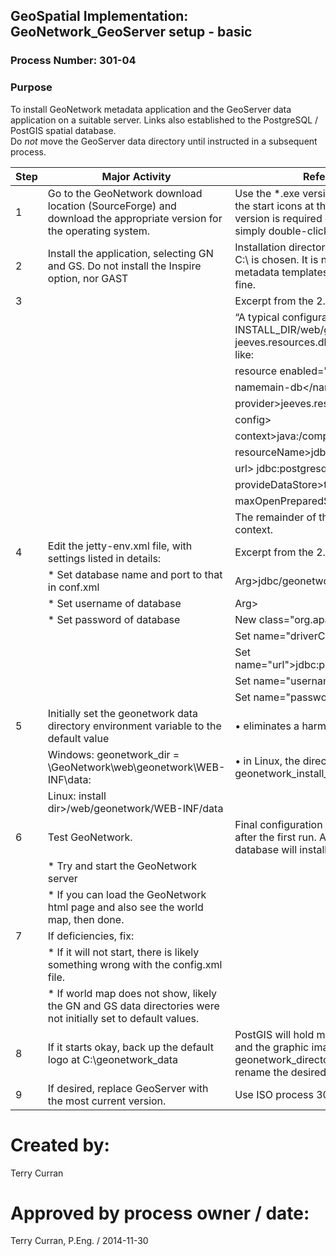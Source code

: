 ## GeoSpatial Implementation: GeoNetwork_GeoServer setup - basic

### Process Number: 301-04

### Purpose

To install GeoNetwork metadata application and the GeoServer data application on a suitable server. Links also established to the PostgreSQL / PostGIS spatial database.  
Do *not* move the GeoServer data directory until instructed in a subsequent process.


| **Step** | **Major Activity**                                              | **References, Forms and Details** 
|---------|-------------------------------------------------------|--------------
| 1	      |Go to the GeoNetwork download location (SourceForge) and download the appropriate version for the operating system.|Use the *.exe version for Windows, because this creates the start icons at the end of the process.  The 32-bit java version is required during this installation (only).  To install, simply double-click the file.
| 2       |Install the application, selecting GN and GS.  Do not install the Inspire option, nor GAST|Installation directory should not be in Program Files.  Often, C:\ is chosen.  It is normal to get “malformed url …” when the metadata templates are loaded.  They still load and work fine.
| 3       | 																											| Excerpt from the 2.10 version of the user manual:
|					| 																											|“A typical configuration in the resources element of INSTALL_DIR/web/geonetwork/WEBINF/config.xml uses the jeeves.resources.dbms.JNDIPool class and looks something like:
|         | 																											|resource enabled="true"
|					| 																											|namemain-db</name
|					| 																											|provider>jeeves.resources.dbms.JNDIPool</provider>
|					| 																											|config>
|					| 																											|context>java:/comp/env</context>
|					| 																											|resourceName>jdbc/geonetwork</resourceName>
|					| 																											|url> jdbc:postgresql_postGIS://localhost:5432/gndb </url>
|					| 																											|provideDataStore>true</provideDataStore>
|					| 																											|maxOpenPreparedStatements>300</maxOpenPreparedStatements>
|					| 																											|The remainder of the configuration is done in the container context.
| 4       |Edit the jetty-env.xml file, with settings listed in details: |Excerpt from the 2.10 version of the user manual:
|					| * Set database name and port to that in conf.xml 			|Arg>jdbc/geonetwork</Arg>
|					| * Set username of database 														|Arg>
|					| * Set password of database |New class="org.apache.commons.dbcp.BasicDataSource">
|					| 																											|Set name="driverClassName">org.postgis.DriverWrapper</Set>
|					|	 																											|Set name="url">jdbc:postgresql_postGIS://localhost:5432/gndb</Set>
|					| 																											|Set name="username">postgres</Set>
|					| 																											|Set name="password">password to match</Set>” 
| 5	      |Initially set the geonetwork data directory environment variable to the default value|•	eliminates a harmless warning
|         |Windows: geonetwork_dir = <INSTALL-DIR>\GeoNetwork\web\geonetwork\WEB-INF\data:|•	in Linux, the directory is set in the startup script in the geonetwork_install_directory>/bin
|					|Linux: install dir>/web/geonetwork/WEB-INF/data
| 6	      |Test GeoNetwork.|Final configuration of geoserver data locations will occur after the first run.  Also, the first access of the GeoNetwork database will install the required tables via SQL statements.
|					| * Try and start the GeoNetwork server
|					| * If you can load the GeoNetwork html page and also see the world map, then done.
| 7	      |If deficiencies, fix:
|					| * If it will not start, there is likely something wrong with the config.xml file.
|					| * If world map does not show, likely the GN and GS data directories were not initially set to default values.
| 8       |If it starts okay, back up the default logo at C:\geonetwork_data | PostGIS will hold metadata and the info.xml files.  The data and the graphic images are stored in the geonetwork_directory\data\resources\images\logos and rename the desired logo with the site name UUID.
| 9	      |If desired, replace GeoServer with the most current version. | Use ISO process 301-05


Created by:
===
Terry Curran

Approved by process owner / date:
===
Terry Curran, P.Eng. / 2014-11-30
                                                                                                                                                                                                                                                                                                                                                                                                                                                                                                                                                                                                                                                                                                                                                                                                                                                                                                                                                                                                                                                                                                                                                                                                                                                                                                                                                                                                                                                                                                                                                                                                                                                                                                                                                                                                                                                                                                                                                            
